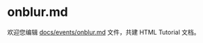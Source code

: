 onblur.md
===

欢迎您编辑 <a target="__blank" href="https://github.com/jaywcjlove/html-tutorial/blob/main/docs/events/onblur.md">docs/events/onblur.md</a> 文件，共建 HTML Tutorial 文档。